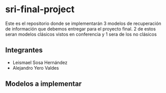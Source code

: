 # sri-final-project

Este es el repositorio donde se implementarán 3 modelos de recuperación de información que debemos entregar para el proyecto final. 2 de estos seran modelos clásicos vistos en conferencia y 1 sera de los no clásicos

## Integrantes

- Leismael Sosa Hernández
- Alejandro Yero Valdes

## Modelos a implementar
